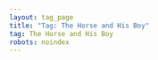 ```yaml
---
layout: tag_page
title: "Tag: The Horse and His Boy"
tag: The Horse and His Boy
robots: noindex
---
```

